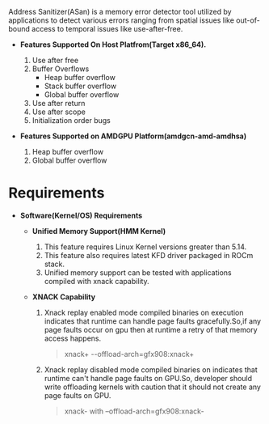 Address Sanitizer(ASan) is a memory error detector tool utilized by applications to detect various errors ranging from spatial issues like out-of-bound access to temporal issues like use-after-free.

* **Features Supported On Host Platfrom(Target x86_64).**
   1. Use after free
   2. Buffer Overflows
        - Heap buffer overflow
        - Stack buffer overflow
        - Global buffer overflow
   3. Use after return
   4. Use after scope
   5. Initialization order bugs

 * **Features Supported on AMDGPU Platform(amdgcn-amd-amdhsa)**
   1. Heap buffer overflow
   2. Global buffer overflow

Requirements
========================================================================================================================================

* **Software(Kernel/OS) Requirements**

    - **Unified Memory Support(HMM Kernel)**
        1. This feature requires Linux Kernel versions greater than 5.14.
        2. This feature also requires latest KFD driver packaged in ROCm stack.
        3. Unified memory support can be tested with applications compiled with xnack capability.

    - **XNACK Capability**
        1. Xnack replay enabled mode compiled binaries on execution indicates that runtime can handle page faults gracefully.So,if any page faults occur on gpu then at runtime a retry of that memory access happens.
              > xnack+ --offload-arch=gfx908:xnack+
        2. Xnack replay disabled mode compiled binaries on indicates that runtime can't handle page faults on GPU.So, developer should write offloading kernels with caution that it should not create any page faults on GPU.
              > xnack- with –offload-arch=gfx908:xnack-
